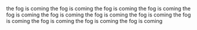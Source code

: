 the fog is coming the fog is coming the fog is coming the fog is coming the fog is coming the fog is coming the fog is coming the fog is coming the fog is coming the fog is coming the fog is coming the fog is coming 

<!---
NotCatalock/NotCatalock is a ✨ special ✨ repository because its `README.md` (this file) appears on your GitHub profile.
You can click the Preview link to take a look at your changes.
--->

